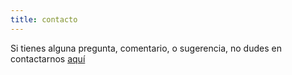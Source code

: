 ```yaml
---
title: contacto
---
```


Si tienes alguna pregunta, comentario, o sugerencia, no dudes en contactarnos [aquí](mailto:fernandopalafox@utexas.edu)